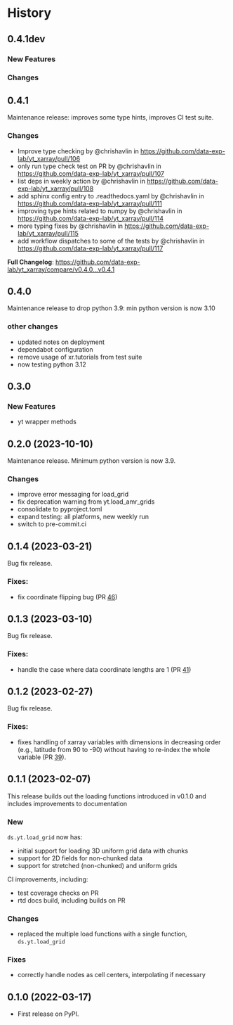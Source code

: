 # History

## 0.4.1dev 

### New Features 

### Changes

## 0.4.1

Maintenance release: improves some type hints, improves CI test suite.

### Changes
* Improve type checking by @chrishavlin in https://github.com/data-exp-lab/yt_xarray/pull/106
* only run type check test on PR by @chrishavlin in https://github.com/data-exp-lab/yt_xarray/pull/107
* list deps in weekly action by @chrishavlin in https://github.com/data-exp-lab/yt_xarray/pull/108
* add sphinx config entry to .readthedocs.yaml by @chrishavlin in https://github.com/data-exp-lab/yt_xarray/pull/111
* improving type hints related to numpy by @chrishavlin in https://github.com/data-exp-lab/yt_xarray/pull/114
* more typing fixes by @chrishavlin in https://github.com/data-exp-lab/yt_xarray/pull/115
* add workflow dispatches to some of the tests by @chrishavlin in https://github.com/data-exp-lab/yt_xarray/pull/117

**Full Changelog**: https://github.com/data-exp-lab/yt_xarray/compare/v0.4.0...v0.4.1

## 0.4.0

Maintenance release to drop python 3.9: min python version is now 3.10

### other changes
* updated notes on deployment
* dependabot configuration
* remove usage of xr.tutorials from test suite
* now testing python 3.12

## 0.3.0

### New Features
* yt wrapper methods

## 0.2.0 (2023-10-10)

Maintenance release. Minimum python version is now 3.9.

### Changes
* improve error messaging for load_grid
* fix deprecation warning from yt.load_amr_grids
* consolidate to pyproject.toml
* expand testing: all platforms, new weekly run
* switch to pre-commit.ci

## 0.1.4 (2023-03-21)

Bug fix release.

### Fixes:
* fix coordinate flipping bug (PR [46](https://github.com/data-exp-lab/yt_xarray/pull/46))
## 0.1.3 (2023-03-10)

Bug fix release.

### Fixes:
* handle the case where data coordinate lengths are 1 (PR [41](https://github.com/data-exp-lab/yt_xarray/pull/41))

## 0.1.2 (2023-02-27)

Bug fix release.

### Fixes:
* fixes handling of xarray variables with dimensions in decreasing
  order (e.g., latitude from 90 to -90) without
having to re-index the whole variable (PR [39](https://github.com/data-exp-lab/yt_xarray/pull/39)).

## 0.1.1 (2023-02-07)

This release builds out the loading functions introduced in v0.1.0 and includes
improvements to documentation

### New

`ds.yt.load_grid` now has:
* initial support for loading 3D uniform grid data with chunks
* support for 2D fields for non-chunked data
* support for stretched (non-chunked) and uniform grids

CI improvements, including:
* test coverage checks on PR
* rtd docs build, including builds on PR

### Changes
* replaced the multiple load functions with a single function, `ds.yt.load_grid`

### Fixes
* correctly handle nodes as cell centers, interpolating if necessary

## 0.1.0 (2022-03-17)
* First release on PyPI.
